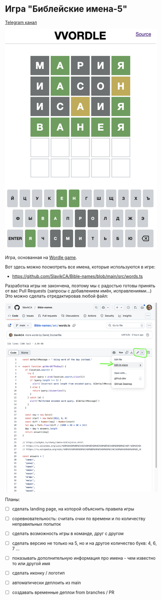 # Игра "Библейские имена-5"

[Telegram канал](https://t.me/RuBibleGames)

![Игровой экран](.github/game-screen.png)

Игра, основанная на [Wordle game](https://www.nytimes.com/games/wordle/index.html). 

Вот здесь можно посмотреть все имена, которые используются в игре:
- https://github.com/SlavikCA/Bible-names/blob/main/src/words.ts

Разработка игры не закончена, поэтому мы с радостью готовы принять от вас Pull Requests (запросы с добавлением имён, исправлениями...)  
Это можно сделать отредактировав любой файл:

![Редактирование](.github/edit.png)

Планы:
- [ ] сделать landing page, на которой объяснить правила игры
- [ ] соревновательность: считать очки по времени и по количеству неправильных попыток 
- [ ] сделать возможность игры в команде, друг с другом
- [ ] сделать версию не только на 5, но и на другое количество букв: 4, 6, 7 ...
- [ ] показывать дополнительную информация про имена - чем известно то или другой имя
- [ ] сделать иконку / логотип

- [ ] автоматически деплоить из main
- [ ] создавать временные деплои from branches / PR
